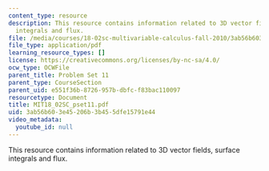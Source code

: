 ```yaml
---
content_type: resource
description: This resource contains information related to 3D vector fields, surface
  integrals and flux.
file: /media/courses/18-02sc-multivariable-calculus-fall-2010/3ab56b603e45206b3b455dfe15791e44_MIT18_02SC_pset11.pdf
file_type: application/pdf
learning_resource_types: []
license: https://creativecommons.org/licenses/by-nc-sa/4.0/
ocw_type: OCWFile
parent_title: Problem Set 11
parent_type: CourseSection
parent_uid: e551f36b-8726-957b-dbfc-f83bac110097
resourcetype: Document
title: MIT18_02SC_pset11.pdf
uid: 3ab56b60-3e45-206b-3b45-5dfe15791e44
video_metadata:
  youtube_id: null
---
```

This resource contains information related to 3D vector fields, surface integrals and flux.